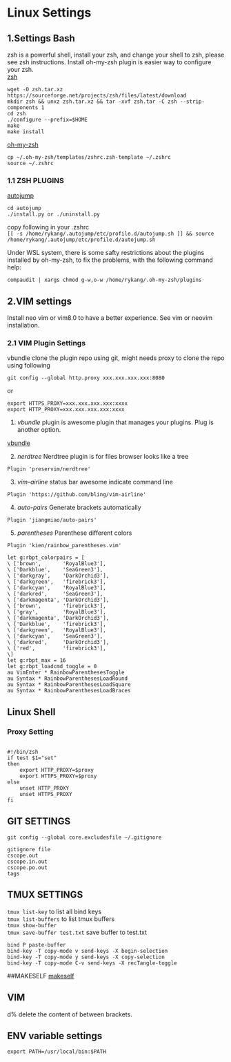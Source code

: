 # Linux Settings
## 1.Settings Bash  

zsh is a powerful shell, install your zsh, and change your shell to zsh, please see zsh instructions. Install oh-my-zsh plugin is easier way to configure your zsh.  
[zsh](https://github.com/zsh-users/zsh.git)   
```
wget -O zsh.tar.xz https://sourceforge.net/projects/zsh/files/latest/download   
mkdir zsh && unxz zsh.tar.xz && tar -xvf zsh.tar -C zsh --strip-components 1   
cd zsh   
./configure --prefix=$HOME  
make  
make install  

```
[oh-my-zsh](git://github.com/robbyrussell/oh-my-zsh.git)  
```
cp ~/.oh-my-zsh/templates/zshrc.zsh-template ~/.zshrc  
source ~/.zshrc  
```
### 1.1 ZSH PLUGINS   
[autojump](git://github.com/wting/autojump.git)   
```
cd autojump  
./install.py or ./uninstall.py  
```
copy following in your .zshrc  
`
[[ -s /home/rykang/.autojump/etc/profile.d/autojump.sh ]] && source /home/rykang/.autojump/etc/profile.d/autojump.sh  
`

Under WSL system, there is some safty restrictions about the plugins installed by oh-my-zsh, to fix the problems, with the following command help:   
```
compaudit | xargs chmod g-w,o-w /home/rykang/.oh-my-zsh/plugins  

```
## 2.VIM settings 
Install neo vim or vim8.0 to have a better experience. See vim or neovim installation.  
### 2.1 VIM Plugin Settings
vbundle clone the plugin repo using git, might needs proxy to clone the repo using following  

```
git config --global http.proxy xxx.xxx.xxx.xxx:8080  
```

or   
```
export HTTPS_PROXY=xxx.xxx.xxx.xxx:xxxx   
export HTTP_PROXY=xxx.xxx.xxx.xxx:xxxx   
```
1. *vbundle* plugin is awesome plugin that manages your plugins. Plug is another option.  

[vbundle](https://github.com/VundleVim/Vundle.vim)   

2. *nerdtree* Nerdtree plugin is for files browser looks like a tree   
```
Plugin 'preservim/nerdtree'
```
3. *vim-airline* status bar awesome indicate command line    
```
Plugin 'https://github.com/bling/vim-airline'
```
4. *auto-pairs* Generate brackets automatically   
```
Plugin 'jiangmiao/auto-pairs'
```
5. *parentheses* Parenthese different colors   
```
Plugin 'kien/rainbow_parentheses.vim'

let g:rbpt_colorpairs = [  
\ ['brown',       'RoyalBlue3'],   
\ ['Darkblue',    'SeaGreen3'],   
\ ['darkgray',    'DarkOrchid3'],   
\ ['darkgreen',   'firebrick3'],   
\ ['darkcyan',    'RoyalBlue3'],  
\ ['darkred',     'SeaGreen3'],  
\ ['darkmagenta', 'DarkOrchid3'],  
\ ['brown',       'firebrick3'],  
\ ['gray',        'RoyalBlue3'],  
\ ['darkmagenta', 'DarkOrchid3'],  
\ ['Darkblue',    'firebrick3'],  
\ ['darkgreen',   'RoyalBlue3'],  
\ ['darkcyan',    'SeaGreen3'],  
\ ['darkred',     'DarkOrchid3'],  
\ ['red',         'firebrick3'],  
\]  
let g:rbpt_max = 16
let g:rbpt_loadcmd_toggle = 0
au VimEnter * RainbowParenthesesToggle
au Syntax * RainbowParenthesesLoadRound
au Syntax * RainbowParenthesesLoadSquare
au Syntax * RainbowParenthesesLoadBraces
```
## Linux Shell  
### Proxy Setting
``` proxy shell settings  

#!/bin/zsh
if test $1="set"
then
	export HTTP_PROXY=$proxy
	export HTTPS_PROXY=$proxy
else
	unset HTTP_PROXY
	unset HTTPS_PROXY
fi

```
## GIT SETTINGS
`
git config --global core.excludesfile ~/.gitignore    
`
```
gitignore file   
cscope.out  
cscope.in.out  
cscope.po.out  
tags  
```
## TMUX SETTINGS
`tmux list-key` to list all bind keys  
`tmux list-buffers` to list tmux buffers  
`tmux show-buffer`  
`tmux save-buffer test.txt` save buffer to test.txt   
```
bind P paste-buffer
bind-key -T copy-mode v send-keys -X begin-selection
bind-key -T copy-mode y send-keys -X copy-selection
bind-key -T copy-mode C-v send-keys -X recTangle-toggle
```
##MAKESELF
[makeself](https://github.com/megastep/makeself)

## VIM 
d% delete the content of between brackets.  

## ENV variable settings
`export PATH=/usr/local/bin:$PATH`  
